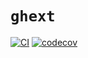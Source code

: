 # `ghext`
[![CI](https://github.com/charlesrocket/ghext/actions/workflows/ci.yml/badge.svg?branch=trunk)](https://github.com/charlesrocket/ghext/actions/workflows/ci.yml)
[![codecov](https://codecov.io/gh/charlesrocket/ghext/branch/trunk/graph/badge.svg)](https://codecov.io/gh/charlesrocket/ghext)
